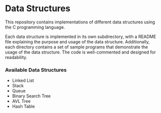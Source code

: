 # Data Structures
This repository contains implementations of different data structures using the C programming language.</br>

Each data structure is implemented in its own subdirectory, with a README file explaining the purpose and usage of the data structure. Additionally, each directory contains a set of sample programs that demonstrate the usage of the data structure. The code is well-commented and designed for readability.

<h3> Available Data Structures</h3>

+ Linked List
+ Stack
+ Queue
+ Binary Search Tree
+ AVL Tree
+ Hash Table
